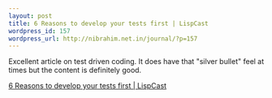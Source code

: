 ```yaml
--- 
layout: post
title: 6 Reasons to develop your tests first | LispCast
wordpress_id: 157
wordpress_url: http://nibrahim.net.in/journal/?p=157
---
```

Excellent article on test driven coding. It does have that "silver bullet" feel at times but the content is definitely good. 

<a href="http://www.lispcast.com/2008/01/6-reasons-to-develop-your-tests-first/">6 Reasons to develop your tests first | LispCast</a>

